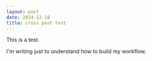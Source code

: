 ```yaml
---
layout: post
date: 2024-12-18
title: cross post test
---
```


This is a test.

I'm writing just to understand how to build my workflow.
